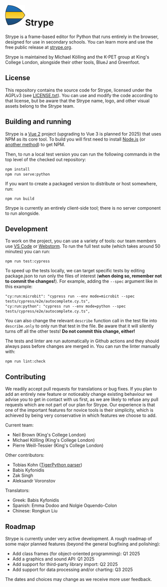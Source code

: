 <img src="public/favicon.png" width="64" align="left">

# Strype

Strype is a frame-based editor for Python that runs entirely in the browser, designed for use in secondary schools.  You can learn more and use the free public release at <a href="https://strype.org/" target="_blank">strype.org</a>. 

Strype is maintained by Michael Kölling and the K-PET group at King's College London, alongside their other tools, BlueJ and Greenfoot.

License
---

This repository contains the source code for Strype, licensed under the AGPLv3 (see [LICENSE.txt](LICENSE.txt)).  You can use and modify the code according to that license, but be aware that the Strype name, logo, and other visual assets belong to the Strype team.

Building and running
---

Strype is a <a href="https://v2.vuejs.org/" target="_blank">Vue 2</a> project (upgrading to Vue 3 is planned for 2025) that uses NPM as its core tool.  To build you will first need to install <a href="https://nodejs.org/en" target="_blank">Node.js</a> (or <a href="https://docs.npmjs.com/downloading-and-installing-node-js-and-npm" target="_blank">another method</a>) to get NPM.

Then, to run a local test version you can run the following commands in the top level of the checked out repository:

```
npm install
npm run serve:python
```

If you want to create a packaged version to distribute or host somewhere, run:

```
npm run build
```

Strype is currently an entirely client-side tool; there is no server component to run alongside.

Development
---

To work on the project, you can use a variety of tools: our team members use <a href="https://code.visualstudio.com/" target="_blank">VS Code</a> or <a href="https://www.jetbrains.com/webstorm/" target="_blank">Webstorm</a>.  To run the full test suite (which takes around 50 minutes) you can run:

```
npm run test:cypress
```

To speed up the tests locally, we can target specific tests by editing package.json to run only the files of interest (**when doing so, remember not to commit the changes!**).
For example, adding the ```--spec``` argument like in this example:
```
"cy:run:microbit": "cypress run --env mode=microbit --spec tests/cypress/e2e/autocomplete.cy.ts",
"cy:run:python": "cypress run --env mode=python --spec tests/cypress/e2e/autocomplete.cy.ts",
```

You can also change the relevant ```describe``` function call in the test file into ```describe.only``` to only run that test in the file. Be aware that it will silently turns off all the other tests!  **Do not commit this change, either!**

The tests and linter are run automatically in Github actions and they should always pass before changes are merged in.  You can run the linter manually with:

```
npm run lint:check
```


Contributing
---

We readily accept pull requests for translations or bug fixes.  If you plan to add an entirely new feature or noticeably change existing behaviour we advise you to get in contact with us first, as we are likely to refuse any pull requests which are not part of our plan for Strype.  Our experience is that one of the important features for novice tools is their simplicity, which is achieved by being very conservative in which features we choose to add.

Current team:
- Neil Brown (King's College London)
- Michael Kölling (King's College London)
- Pierre Weill-Tessier (King's College London)

Other contributors:
- Tobias Kohn (<a href="https://github.com/Tobias-Kohn/TigerPython-Parser" target="_blank">TigerPython parser<a>)
- Babis Kyfonidis
- Zak Singh
- Aleksandr Voronstov

Translators:
- Greek: Babis Kyfonidis
- Spanish: Emma Dodoo and Nolgie Oquendo-Colon
- Chinese: Rongkun Liu

Roadmap
---

Strype is currently under very active development.  A rough roadmap of some major planned features (beyond the general bugfixing and polishing):

 - Add class frames (for object-oriented programming): Q1 2025
 - Add a graphics and sound API: Q1 2025
 - Add support for third-party library import: Q2 2025
 - Add support for data processing and/or charting: Q3 2025

The dates and choices may change as we receive more user feedback.
